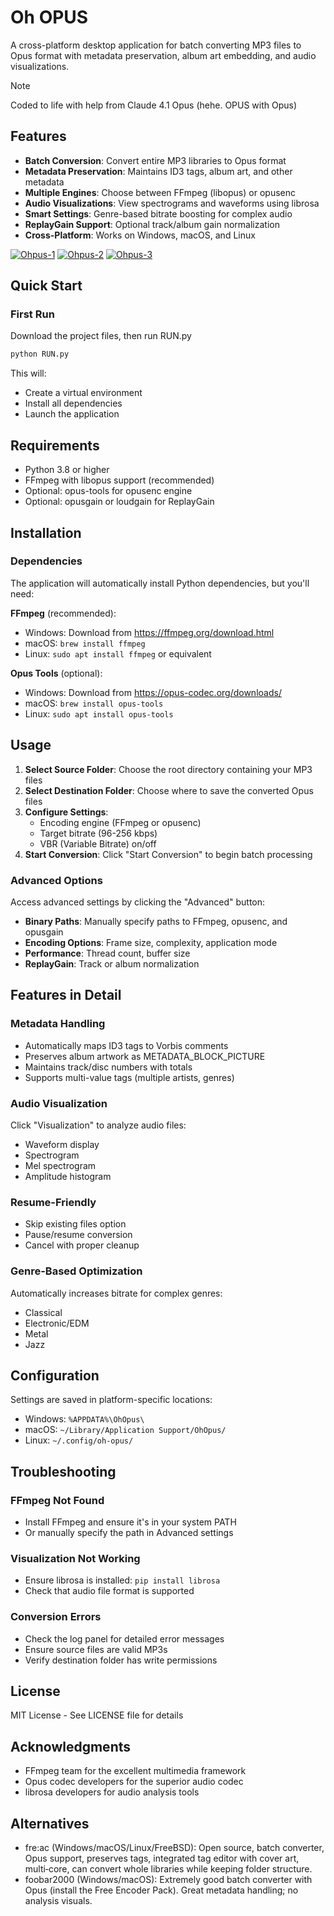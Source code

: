 # Oh OPUS

A cross-platform desktop application for batch converting MP3 files to Opus format with metadata preservation, album art embedding, and audio visualizations.

> [!NOTE]
> Coded to life with help from Claude 4.1 Opus (hehe. OPUS with Opus)

## Features

- **Batch Conversion**: Convert entire MP3 libraries to Opus format
- **Metadata Preservation**: Maintains ID3 tags, album art, and other metadata
- **Multiple Engines**: Choose between FFmpeg (libopus) or opusenc
- **Audio Visualizations**: View spectrograms and waveforms using librosa
- **Smart Settings**: Genre-based bitrate boosting for complex audio
- **ReplayGain Support**: Optional track/album gain normalization
- **Cross-Platform**: Works on Windows, macOS, and Linux

[![Ohpus-1](https://i.postimg.cc/9r8q5sjZ/Ohpus-1.png)](https://postimg.cc/9r8q5sjZ)
[![Ohpus-2](https://i.postimg.cc/188V9M9T/Ohpus-2.png)](https://postimg.cc/188V9M9T)
[![Ohpus-3](https://i.postimg.cc/tYCVcp89/Ohpus-3.png)](https://postimg.cc/tYCVcp89)

## Quick Start

### First Run

Download the project files, then run RUN.py

   ```bash
   python RUN.py
   ```

   This will:
   - Create a virtual environment
   - Install all dependencies
   - Launch the application

## Requirements

- Python 3.8 or higher
- FFmpeg with libopus support (recommended)
- Optional: opus-tools for opusenc engine
- Optional: opusgain or loudgain for ReplayGain

## Installation

### Dependencies

The application will automatically install Python dependencies, but you'll need:

**FFmpeg** (recommended):
- Windows: Download from https://ffmpeg.org/download.html
- macOS: `brew install ffmpeg`
- Linux: `sudo apt install ffmpeg` or equivalent

**Opus Tools** (optional):
- Windows: Download from https://opus-codec.org/downloads/
- macOS: `brew install opus-tools`
- Linux: `sudo apt install opus-tools`

## Usage

1. **Select Source Folder**: Choose the root directory containing your MP3 files
2. **Select Destination Folder**: Choose where to save the converted Opus files
3. **Configure Settings**:
   - Encoding engine (FFmpeg or opusenc)
   - Target bitrate (96-256 kbps)
   - VBR (Variable Bitrate) on/off
4. **Start Conversion**: Click "Start Conversion" to begin batch processing

### Advanced Options

Access advanced settings by clicking the "Advanced" button:

- **Binary Paths**: Manually specify paths to FFmpeg, opusenc, and opusgain
- **Encoding Options**: Frame size, complexity, application mode
- **Performance**: Thread count, buffer size
- **ReplayGain**: Track or album normalization

## Features in Detail

### Metadata Handling

- Automatically maps ID3 tags to Vorbis comments
- Preserves album artwork as METADATA_BLOCK_PICTURE
- Maintains track/disc numbers with totals
- Supports multi-value tags (multiple artists, genres)

### Audio Visualization

Click "Visualization" to analyze audio files:
- Waveform display
- Spectrogram
- Mel spectrogram
- Amplitude histogram

### Resume-Friendly

- Skip existing files option
- Pause/resume conversion
- Cancel with proper cleanup

### Genre-Based Optimization

Automatically increases bitrate for complex genres:
- Classical
- Electronic/EDM
- Metal
- Jazz

## Configuration

Settings are saved in platform-specific locations:
- Windows: `%APPDATA%\OhOpus\`
- macOS: `~/Library/Application Support/OhOpus/`
- Linux: `~/.config/oh-opus/`

## Troubleshooting

### FFmpeg Not Found
- Install FFmpeg and ensure it's in your system PATH
- Or manually specify the path in Advanced settings

### Visualization Not Working
- Ensure librosa is installed: `pip install librosa`
- Check that audio file format is supported

### Conversion Errors
- Check the log panel for detailed error messages
- Ensure source files are valid MP3s
- Verify destination folder has write permissions

## License

MIT License - See LICENSE file for details

## Acknowledgments

- FFmpeg team for the excellent multimedia framework
- Opus codec developers for the superior audio codec
- librosa developers for audio analysis tools

## Alternatives

- fre:ac (Windows/macOS/Linux/FreeBSD): Open source, batch converter, Opus support, preserves tags, integrated tag editor with cover art, multi‑core, can convert whole libraries while keeping folder structure.
- foobar2000 (Windows/macOS): Extremely good batch converter with Opus (install the Free Encoder Pack). Great metadata handling; no analysis visuals.
